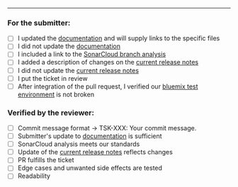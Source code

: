 <!-- if needed please write above the given line -->
---
<!-- please don't delete/modify the checklist --> 
### For the submitter:
- [ ] I updated the [documentation](https://taskana.atlassian.net/wiki/spaces/TAS/overview) and will supply links to the specific files
- [ ] I did not update the [documentation](https://taskana.atlassian.net/wiki/spaces/TAS/overview)
- [ ] I included a link to the [SonarCloud branch analysis](https://taskana.atlassian.net/wiki/spaces/TAS/pages/1019969636/SonarCloud+Integration)
- [ ] I added a description of changes on the [current release notes](https://taskana.atlassian.net/wiki/spaces/TAS/pages/1281392672/Current+Release+Notes+Taskana)
- [ ] I did not update the [current release notes](https://taskana.atlassian.net/wiki/spaces/TAS/pages/1281392672/Current+Release+Notes+Taskana)
- [ ] I put the ticket in review
- [ ] After integration of the pull request, I verified our [bluemix test environment](http://taskana.mybluemix.net/taskana) is not broken

### Verified by the reviewer:
- [ ] Commit message format → TSK-XXX: Your commit message.
- [ ] Submitter's update to [documentation](https://taskana.atlassian.net/wiki/spaces/TAS/overview) is sufficient
- [ ] SonarCloud analysis meets our standards
- [ ] Update of the [current release notes](https://taskana.atlassian.net/wiki/spaces/TAS/pages/1281392672/Current+Release+Notes+Taskana) reflects changes
- [ ] PR fulfills the ticket
- [ ] Edge cases and unwanted side effects are tested
- [ ] Readability

